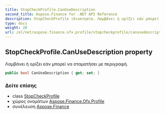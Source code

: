 ```yaml
---
title: StopCheckProfile.CanUseDescription
second_title: Aspose.Finance for .NET API Reference
description: StopCheckProfile ιδιοκτησία. Λαμβάνει ή ορίζει εάν μπορεί να σταματήσει με περιγραφή.
type: docs
weight: 20
url: /el/net/aspose.finance.ofx.profile/stopcheckprofile/canusedescription/
---
```

## StopCheckProfile.CanUseDescription property

Λαμβάνει ή ορίζει εάν μπορεί να σταματήσει με περιγραφή.

```csharp
public bool CanUseDescription { get; set; }
```

### Δείτε επίσης

* class [StopCheckProfile](../)
* χώρος ονομάτων [Aspose.Finance.Ofx.Profile](../../stopcheckprofile/)
* συνέλευση [Aspose.Finance](../../../)


